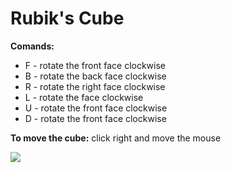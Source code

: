 # Rubik's Cube
**Comands:**
- F - rotate the front face clockwise
- B - rotate the back face clockwise
- R - rotate the right face clockwise
- L - rotate the  face clockwise
- U - rotate the front face clockwise
- D - rotate the front face clockwise

**To move the cube:** click right and move the mouse

![](Icon.png)
